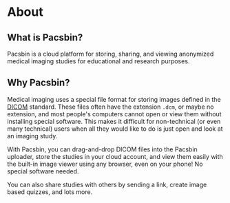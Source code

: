 # About

## What is Pacsbin?
Pacsbin is a cloud platform for storing, sharing, and viewing anonymized medical
imaging studies for educational and research purposes.

## Why Pacsbin?
Medical imaging uses a special file format for storing images defined in the
[DICOM](https://dicom.nema.org/medical/dicom/current/output/html/part10.html)
standard. These files often have the extension `.dcm`, or maybe no extension,
and most people's computers cannot open or view them without installing special
software. This makes it difficult for non-technical (or even many technical)
users when all they would like to do is just open and look at an imaging study.

With Pacsbin, you can drag-and-drop DICOM files into the Pacsbin uploader, store
the studies in your cloud account, and view them easily with the built-in image
viewer using any browser, even on your phone! No special software needed.

You can also share studies with others by sending a link, create image based
quizzes, and lots more.
